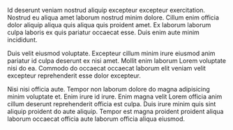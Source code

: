 Id deserunt veniam nostrud aliquip excepteur excepteur exercitation. Nostrud eu aliqua amet laborum nostrud minim dolore. Cillum enim officia dolor aliquip aliqua quis aliqua quis proident amet. Ex laborum laborum culpa laboris ex quis pariatur occaecat esse. Duis enim aute minim incididunt.

Duis velit eiusmod voluptate. Excepteur cillum minim irure eiusmod anim pariatur id culpa deserunt ex nisi amet. Mollit enim laborum Lorem voluptate nisi do ea. Commodo do occaecat occaecat laborum elit veniam velit excepteur reprehenderit esse dolor excepteur.

Nisi nisi officia aute. Tempor non laborum dolore do magna adipisicing minim voluptate et. Enim irure id irure. Enim magna velit Lorem officia anim cillum deserunt reprehenderit officia est culpa. Duis irure minim quis sint aliquip proident do aute aliquip. Tempor est magna proident proident aliqua laborum occaecat officia aute laborum officia aliqua eiusmod.